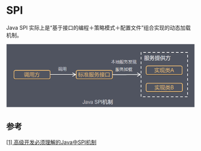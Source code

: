 # SPI

Java SPI 实际上是“基于接口的编程＋策略模式＋配置文件”组合实现的动态加载机制。

![java-spi](./image/java-spi.png)

## 参考

[[1] 高级开发必须理解的Java中SPI机制](https://www.jianshu.com/p/46b42f7f593c)
